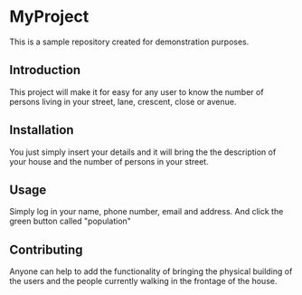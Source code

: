 # MyProject

This is a sample repository created for demonstration purposes.

## Introduction

This project will make it for easy for any user to know the number of persons living in your street, lane, crescent, close or avenue.

## Installation

You just simply insert your details and it will bring the the description of your house and the number of persons in your street.

## Usage

Simply log in your name, phone number, email and address. And click the green button called "population"

## Contributing

Anyone can help to add the functionality of bringing the physical building of the users and the people currently walking in the frontage of the house.


